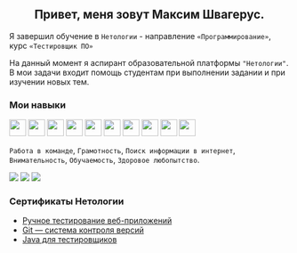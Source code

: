 <h2 align="center">Привет, меня зовут Максим Швагерус.</h2>

Я завершил обучение в `Нетологии` - направление `«Программирование»`, курс `«Тестировщик ПО»`

На данный момент я аспирант образовательной платформы `"Нетологии"`. В мои задачи входит помощь студентам при выполнении задании и при изучении новых тем.

### Мои навыки

<img src="https://cdn.jsdelivr.net/gh/devicons/devicon/icons/java/java-original.svg" height="30"/> <img src="https://cdn.jsdelivr.net/gh/devicons/devicon/icons/git/git-original.svg" height="30"/>
<img src="https://cdn.jsdelivr.net/gh/devicons/devicon/icons/html5/html5-plain.svg" height="30"/>
<img src="https://cdn.jsdelivr.net/gh/devicons/devicon/icons/css3/css3-original.svg" height="30"/>
<img src="https://img.icons8.com/color/1x/intellij-idea.png" height="30"/>
<img src="https://junit.org/junit5/assets/img/junit5-logo.png" height="30"/>
<img src="https://cdn.jsdelivr.net/gh/devicons/devicon/icons/jira/jira-original-wordmark.svg" height="30"/>
<img src="https://cdn.jsdelivr.net/gh/devicons/devicon/icons/apache/apache-original-wordmark.svg" height="30"/>
<img src="https://cdn.jsdelivr.net/gh/devicons/devicon/icons/gradle/gradle-plain.svg" height="30"/>
<img src="https://cdn.jsdelivr.net/gh/devicons/devicon/icons/selenium/selenium-original.svg" height="30"/>

`Работа в команде`, `Грамотность`, `Поиск информации в интернет`, `Внимательность`, `Обучаемость`, `Здоровое любопытство`.

![](http://github-profile-summary-cards.vercel.app/api/cards/profile-details?username=shvisor&theme=github_dark)
![](http://github-profile-summary-cards.vercel.app/api/cards/stats?username=shvisor&theme=github_dark)
![](http://github-profile-summary-cards.vercel.app/api/cards/most-commit-language?username=shvisor&theme=github_dark)

### Сертификаты Нетологии

* [Ручное тестирование веб-приложений](https://github.com/shvisor/Certificates/blob/main/1_%D0%A0%D1%83%D1%87%D0%BD%D0%BE%D0%B5%20%D1%82%D0%B5%D1%81%D1%82%D0%B8%D1%80%D0%BE%D0%B2%D0%B0%D0%BD%D0%B8%D0%B5.pdf)
* [Git — система контроля версий](https://github.com/shvisor/Certificates/blob/main/2_Git.pdf)
* [Java для тестировщиков](https://github.com/shvisor/Certificates/blob/main/3_Java%20%D0%B4%D0%BB%D1%8F%20%D1%82%D0%B5%D1%81%D1%82%D0%B8%D1%80%D0%BE%D0%B2%D1%89%D0%B8%D0%BA%D0%BE%D0%B2.pdf)
